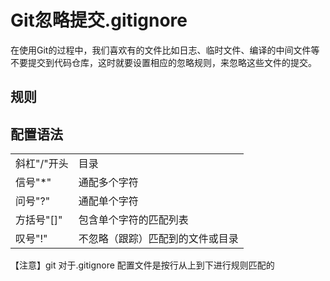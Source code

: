 # Git忽略提交.gitignore

在使用Git的过程中，我们喜欢有的文件比如日志、临时文件、编译的中间文件等不要提交到代码仓库，这时就要设置相应的忽略规则，来忽略这些文件的提交。

## 规则

## 配置语法

|             |                                  |
| ----------- | -------------------------------- |
| 斜杠"/"开头 | 目录                             |
| 信号"*"     | 通配多个字符                     |
| 问号"?"     | 通配单个字符                     |
| 方括号"[]"  | 包含单个字符的匹配列表           |
| 叹号"!"     | 不忽略（跟踪）匹配到的文件或目录 |

【注意】git 对于.gitignore 配置文件是按行从上到下进行规则匹配的

